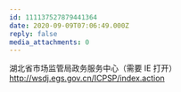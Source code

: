 ```yaml
---
id: 111137527879441364
date: 2020-09-09T07:06:49.000Z
reply: false
media_attachments: 0
---
```


湖北省市场监管局政务服务中心（需要 IE 打开）http://wsdj.egs.gov.cn/ICPSP/index.action 

